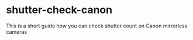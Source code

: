 # shutter-check-canon
This is a short guide how you can check shutter count on Canon mirrorless cameras
